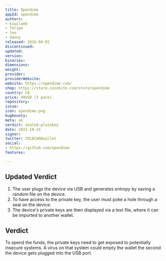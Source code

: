 ```yaml
---
title: Opendime
appId: opendime
authors:
- kiwilamb
- felipe
- leo
- danny
released: 2016-04-01
discontinued: 
updated: 
version: 
binaries: 
dimensions: 
weight: 
provider: 
providerWebsite: 
website: https://opendime.com/
shop: https://store.coinkite.com/store/opendime
country: CA
price: 49USD (3 pack)
repository: 
issue: 
icon: opendime.png
bugbounty: 
meta: ok
verdict: sealed-plainkey
date: 2022-10-31
signer: 
twitter: COLDCARDwallet
social:
- https://github.com/opendime
features: 

---
```


## Updated Verdict 

1. The user plugs the device via USB and generates entropy by saving a random file on the device.
2. To have access to the private key, the user must poke a hole through a seal on the device.
3. The device's private keys are then displayed via a text file, where it can be imported to another wallet.

## Verdict

To spend the funds, the private keys need to get exposed to potentially insecure
systems. A virus on that system could empty the wallet the second the device
gets plugged into the USB port.
